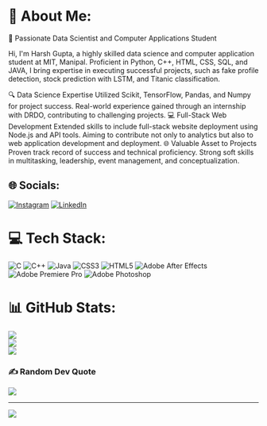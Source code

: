 # 💫 About Me:
🚀 Passionate Data Scientist and Computer Applications Student

Hi, I'm Harsh Gupta, a highly skilled data science and computer application student at MIT, Manipal. Proficient in Python, C++, HTML, CSS, SQL, and JAVA, I bring expertise in executing successful projects, such as fake profile detection, stock prediction with LSTM, and Titanic classification.

🔍 Data Science Expertise
Utilized Scikit, TensorFlow, Pandas, and Numpy for project success.
Real-world experience gained through an internship with DRDO, contributing to challenging projects.
💻 Full-Stack Web Development
Extended skills to include full-stack website deployment using Node.js and API tools.
Aiming to contribute not only to analytics but also to web application development and deployment.
🌐 Valuable Asset to Projects
Proven track record of success and technical proficiency.
Strong soft skills in multitasking, leadership, event management, and conceptualization.


## 🌐 Socials:
[![Instagram](https://img.shields.io/badge/Instagram-%23E4405F.svg?logo=Instagram&logoColor=white)](https://instagram.com/harsh._._.gupta) [![LinkedIn](https://img.shields.io/badge/LinkedIn-%230077B5.svg?logo=linkedin&logoColor=white)](https://linkedin.com/in/gupta1harsh) 

# 💻 Tech Stack:
![C](https://img.shields.io/badge/c-%2300599C.svg?style=for-the-badge&logo=c&logoColor=white) ![C++](https://img.shields.io/badge/c++-%2300599C.svg?style=for-the-badge&logo=c%2B%2B&logoColor=white) ![Java](https://img.shields.io/badge/java-%23ED8B00.svg?style=for-the-badge&logo=java&logoColor=white) ![CSS3](https://img.shields.io/badge/css3-%231572B6.svg?style=for-the-badge&logo=css3&logoColor=white) ![HTML5](https://img.shields.io/badge/html5-%23E34F26.svg?style=for-the-badge&logo=html5&logoColor=white) ![Adobe After Effects](https://img.shields.io/badge/Adobe%20After%20Effects-9999FF.svg?style=for-the-badge&logo=Adobe%20After%20Effects&logoColor=white) ![Adobe Premiere Pro](https://img.shields.io/badge/Adobe%20Premiere%20Pro-9999FF.svg?style=for-the-badge&logo=Adobe%20Premiere%20Pro&logoColor=white) ![Adobe Photoshop](https://img.shields.io/badge/adobephotoshop-%2331A8FF.svg?style=for-the-badge&logo=adobephotoshop&logoColor=white)
# 📊 GitHub Stats:
![](https://github-readme-stats.vercel.app/api?username=hharshguptaa&theme=dark&hide_border=false&include_all_commits=true&count_private=false)<br/>
![](https://github-readme-streak-stats.herokuapp.com/?user=hharshguptaa&theme=dark&hide_border=false)<br/>
![](https://github-readme-stats.vercel.app/api/top-langs/?username=hharshguptaa&theme=dark&hide_border=false&include_all_commits=true&count_private=false&layout=compact)

### ✍️ Random Dev Quote
![](https://quotes-github-readme.vercel.app/api?type=horizontal&theme=radical)

---
[![](https://visitcount.itsvg.in/api?id=hharshguptaa&icon=0&color=0)](https://visitcount.itsvg.in)

<!-- Proudly created with GPRM ( https://gprm.itsvg.in ) -->
